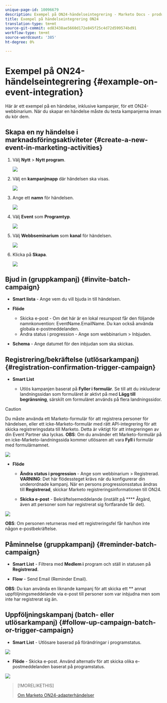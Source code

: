 ```yaml
---
unique-page-id: 10096679
description: Exempel på ON24-händelseintegrering - Marketo Docs - produktdokumentation
title: Exempel på händelseintegrering ON24
translation-type: tm+mt
source-git-commit: ed83438ae5660d172e845f25c4d72d599574bd91
workflow-type: tm+mt
source-wordcount: '385'
ht-degree: 0%

---
```



# Exempel på ON24-händelseintegrering {#example-on-event-integration}

Här är ett exempel på en händelse, inklusive kampanjer, för ett ON24-webbinarium. När du skapar en händelse måste du testa kampanjerna innan du kör dem.

## Skapa en ny händelse i marknadsföringsaktiviteter {#create-a-new-event-in-marketing-activities}

1. Välj **Nytt** > **Nytt program**.

   ![](assets/image2015-12-22-15-3a35-3a15.png)

1. Välj en **kampanjmapp** där händelsen ska visas.

   ![](assets/image2015-12-22-15-3a39-3a51.png)

1. Ange ett **namn** för händelsen.

   ![](assets/image2015-12-22-15-3a43-3a4.png)

1. Välj **Event** som **Programtyp**.

   ![](assets/image2015-12-22-15-3a44-3a41.png)

1. Välj **Webbseminarium** som **kanal** för händelsen.

   ![](assets/image2015-12-22-15-3a46-3a34.png)

1. Klicka på **Skapa**.

   ![](assets/image2015-12-22-15-3a48-3a20.png)

## Bjud in (gruppkampanj) {#invite-batch-campaign}

* **Smart lista**  - Ange vem du vill bjuda in till händelsen.
* **Flöde**

   * Skicka e-post - Om det här är en lokal resurspost får den följande namnkonvention: EventName.EmailName. Du kan också använda globala e-postmeddelanden.
   * Ändra status i progression - Ange som webbinarium > Inbjuden.

* **Schema**  - Ange datumet för den inbjudan som ska skickas.

## Registrering/bekräftelse (utlösarkampanj) {#registration-confirmation-trigger-campaign}

* **Smart List**

   * Utlös kampanjen baserat på **Fyller i formulär**. Se till att du inkluderar landningssidan som formuläret är aktivt på med **Lägg till begränsning**, särskilt om formuläret används på flera landningssidor.

>[!CAUTION]
>
>Du måste använda ett Marketo-formulär för att registrera personer för händelsen, eller ett icke-Marketo-formulär med rätt API-integrering för att skicka registreringsdata till Marketo. Detta är viktigt för att integreringen av din Event Partner ska lyckas. **OBS**: Om du använder ett Marketo-formulär på en icke-Marketo-landningssida kommer utlösaren att vara  **Fyll i** formulär med formulärnamnet.

![](assets/image2015-12-22-15-3a50-3a22.png)

* **Flöde**

   * **Ändra status i progression**  - Ange som webbinarium > Registrerad. **VARNING**: Det här flödessteget krävs när du konfigurerar din underordnade kampanj. När en persons progressionsstatus ändras till **Registrerad**, skickar Marketo registreringsinformationen till ON24.

   * **Skicka e-post**  - Bekräftelsemeddelande (inställt på  **** Åtgärd, även att personer som har registrerat sig fortfarande får det).

![](assets/image2015-12-22-15-3a52-3a9.png)

**OBS**: Om personen returneras med ett registreringsfel får han/hon inte någon e-postbekräftelse.

## Påminnelse (gruppkampanj) {#reminder-batch-campaign}

* **Smart List** - Filtrera med  **Medlem i** program och ställ in statusen på  **Registrerad**.

* **Flow**  - Send Email (Reminder Email).

**OBS**: Du kan använda en liknande kampanj för att skicka ett  ** annat uppföljningsmeddelande via e-post till personer som var inbjudna men som inte har registrerat sig än.

## Uppföljningskampanj (batch- eller utlösarkampanj) {#follow-up-campaign-batch-or-trigger-campaign}

* **Smart List**  - Utlösare baserad på förändringar i programstatus.

![](assets/image2015-12-22-15-3a57-3a25.png)

* **Flöde**  - Skicka e-post. Använd alternativ för att skicka olika e-postmeddelanden baserat på programstatus.

![](assets/ten.png)

>[!MORELIKETHIS]
>
>[Om Marketo ON24-adapterhändelser](/help/marketo/product-docs/demand-generation/events/create-an-event/create-an-event-with-the-marketo-on24-adapter/understanding-marketo-on24-adapter-events.md)

